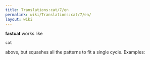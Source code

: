 ```yaml
---
title: Translations:cat/7/en
permalink: wiki/Translations:cat/7/en/
layout: wiki
---
```


**fastcat** works like

    cat

above, but squashes all the patterns to fit a single cycle. Examples:
